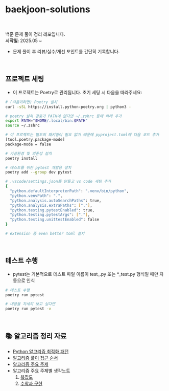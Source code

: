 # baekjoon-solutions

<br />

백준 문제 풀이 정리 레포입니다.  
**시작일**: 2025.05 ~

- 문제 풀이 후 리뷰/실수/개선 포인트를 간단히 기록합니다.

<br />

## 프로젝트 세팅

- 이 프로젝트는 Poetry로 관리됩니다. 초기 세팅 시 다음을 따라주세요:

```bash
# (처음이라면) Poetry 설치
curl -sSL https://install.python-poetry.org | python3 -

# poetry 설치 경로가 PATH에 없다면 ~/.zshrc 등에 아래 추가
export PATH="$HOME/.local/bin:$PATH"
source ~/.zshrc

# 이 프로젝트는 별도의 패키징이 필요 없기 때문에 pyproject.toml에 다음 코드 추가
[tool.poetry.package-mode]
package-mode = false

# 가상환경 및 의존성 설치
poetry install

# 테스트를 위한 pytest 개발용 설치
poetry add --group dev pytest

# .vscode/settings.json를 만들고 vs code 세팅 추가
{
  "python.defaultInterpreterPath": ".venv/bin/python",
  "python.venvPath": ".",
  "python.analysis.autoSearchPaths": true,
  "python.analysis.extraPaths": ["."],
  "python.testing.pytestEnabled": true,
  "python.testing.pytestArgs": ["."],
  "python.testing.unittestEnabled": false
}

# extension 중 even better toml 설치
```

<br />

## 테스트 수행

- pytest는 기본적으로 테스트 파일 이름이 test\_.py 또는 \*\_test.py 형식일 때만 자동으로 인식

```bash
# 테스트 수행
poetry run pytest

# 내용을 자세히 보고 싶다면
poetry run pytest -v
```

<br />

## 📚 알고리즘 정리 자료

- [Python 알고리즘 최적화 패턴](./docs/python_patterns.md)
- [알고리즘 풀이 접근 순서](./docs/algorithm_approach_structure.md)
- [알고리즘 주요 주제](./docs//algorithm_core_topics.md)
- 알고리즘 주요 주제별 생각노트
  1. [복잡도](./docs/topics/1.%20complexity.md)
  2. [수학과 구현](./docs//topics/2.%20mathmatics_and_implementation.md)
